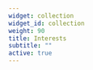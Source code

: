 ```yaml
---
widget: collection
widget_id: collection
weight: 90
title: Interests
subtitle: ""
active: true
---
```

